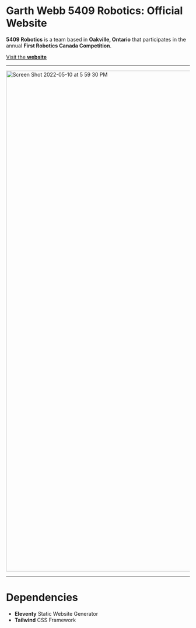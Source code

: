 # Garth Webb 5409 Robotics: Official Website
**5409 Robotics** is a team based in **Oakville, Ontario** that participates in the annual **First Robotics Canada Competition**.

[Visit the **website**](https://5409robotics.netlify.app)

---

<img width="1369" alt="Screen Shot 2022-05-10 at 5 59 30 PM" src="https://user-images.githubusercontent.com/35755386/167728937-bb000670-cad0-4ba1-be14-3216f097965e.png">

---

# Dependencies

- **Eleventy** Static Website Generator
- **Tailwind** CSS Framework
